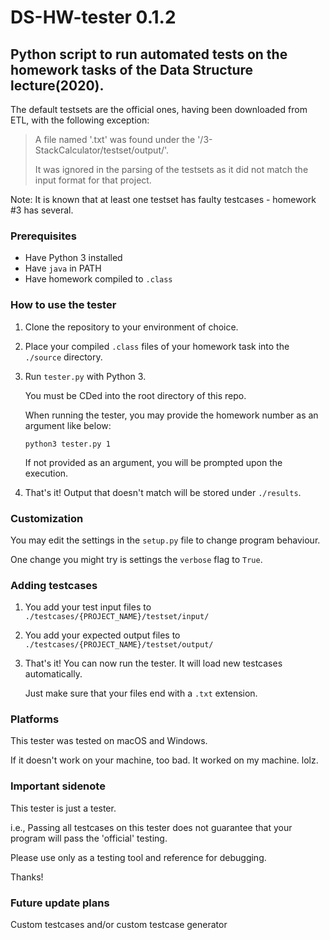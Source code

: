 # DS-HW-tester 0.1.2
## Python script to run automated tests on the homework tasks of the Data Structure lecture(2020).

The default testsets are the official ones, having been downloaded from ETL, with the following exception:  

>A file named '.txt' was found under the '/3-StackCalculator/testset/output/'.
>
>It was ignored in the parsing of the testsets as it did not match the input format for that project.

Note: It is known that at least one testset has faulty testcases - homework #3 has several.

### Prerequisites
* Have Python 3 installed
* Have `java` in PATH
* Have homework compiled to `.class`

### How to use the tester
1. Clone the repository to your environment of choice.
2. Place your compiled `.class` files of your homework task into the `./source` directory.
3. Run `tester.py` with Python 3.

   You must be CDed into the root directory of this repo.
   
   When running the tester, you may provide the homework number as an argument like below:
   
   `python3 tester.py 1`
   
   If not provided as an argument, you will be prompted upon the execution.
4. That's it! Output that doesn't match will be stored under `./results`.

### Customization
You may edit the settings in the `setup.py` file to change program behaviour.

One change you might try is settings the `verbose` flag to `True`.

### Adding testcases
1. You add your test input files to `./testcases/{PROJECT_NAME}/testset/input/`
1. You add your expected output files to `./testcases/{PROJECT_NAME}/testset/output/`
3. That's it! You can now run the tester. It will load new testcases automatically.

   Just make sure that your files end with a `.txt` extension.


### Platforms
This tester was tested on macOS and Windows.

If it doesn't work on your machine, too bad. It worked on my machine. lolz.

### Important sidenote
This tester is just a tester.

i.e., Passing all testcases on this tester does not guarantee that your program will pass the 'official' testing.

Please use only as a testing tool and reference for debugging.

Thanks!

### Future update plans
Custom testcases and/or custom testcase generator
